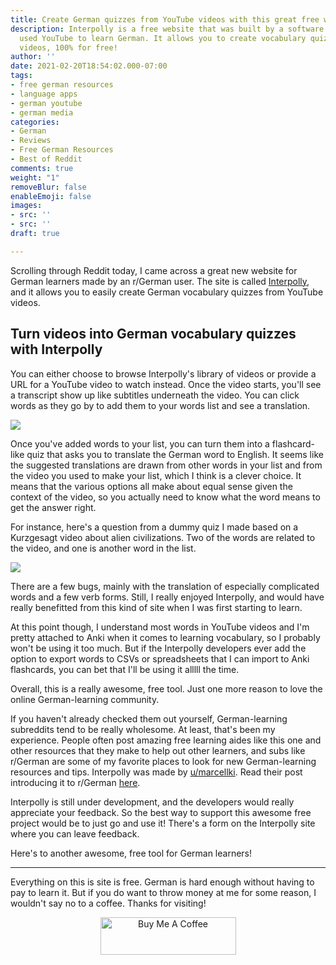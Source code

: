 ```yaml
---
title: Create German quizzes from YouTube videos with this great free website
description: Interpolly is a free website that was built by a software developer who
  used YouTube to learn German. It allows you to create vocabulary quizzes from YouTube
  videos, 100% for free!
author: ''
date: 2021-02-20T18:54:02.000-07:00
tags:
- free german resources
- language apps
- german youtube
- german media
categories:
- German
- Reviews
- Free German Resources
- Best of Reddit
comments: true
weight: "1"
removeBlur: false
enableEmoji: false
images:
- src: ''
- src: ''
draft: true

---
```

Scrolling through Reddit today, I came across a great new website for German learners made by an r/German user. The site is called [Interpolly](https://www.interpolly.com/), and it allows you to easily create German vocabulary quizzes from YouTube videos.

## Turn videos into German vocabulary quizzes with Interpolly

You can either choose to browse Interpolly's library of videos or provide a URL for a YouTube video to watch instead. Once the video starts, you'll see a transcript show up like subtitles underneath the video. You can click words as they go by to add them to your words list and see a translation. 

![](https://monoglotanxiety.s3.us-east-2.amazonaws.com/2021/02/21/interpolly-example-kurzgesagt.png)

Once you've added words to your list, you can turn them into a flashcard-like quiz that asks you to translate the German word to English. It seems like the suggested translations are drawn from other words in your list and from the video you used to make your list, which I think is a clever choice. It means that the various options all make about equal sense given the context of the video, so you actually need to know what the word means to get the answer right.

For instance, here's a question from a dummy quiz I made based on a Kurzgesagt video about alien civilizations. Two of the words are related to the video, and one is another word in the list. 

![](https://monoglotanxiety.s3.us-east-2.amazonaws.com/2021/02/21/interpolly-example-milchstrasse.png)

There are a few bugs, mainly with the translation of especially complicated words and a few verb forms. Still, I really enjoyed Interpolly, and would have really benefitted from this kind of site when I was first starting to learn. 

At this point though, I understand most words in YouTube videos and I'm pretty attached to Anki when it comes to learning vocabulary, so I probably won't be using it too much. But if the Interpolly developers ever add the option to export words to CSVs or spreadsheets that I can import to Anki flashcards, you can bet that I'll be using it alllll the time.

Overall, this is a really awesome, free tool. Just one more reason to love the online German-learning community.

If you haven't already checked them out yourself, German-learning subreddits tend to be really wholesome. At least, that's been my experience. People often post amazing free learning aides like this one and other resources that they make to help out other learners, and subs like r/German are some of my favorite places to look for new German-learning resources and tips. Interpolly was made by [u/marcellki](https://www.reddit.com/user/marcellki/). Read their post introducing it to r/German [here](https://www.reddit.com/r/German/comments/lo6wsp/i_created_a_free_tool_to_turn_youtube_videos_into/).

Interpolly is still under development, and the developers would really appreciate your feedback. So the best way to support this awesome free project would be to just go and use it! There's a form on the Interpolly site where you can leave feedback.

Here's to another awesome, free tool for German learners!

***

Everything on this is site is free. German is hard enough without having to pay to learn it. But if you do want to throw money at me for some reason, I wouldn't say no to a coffee. Thanks for visiting!

<center>

<a href="https://www.buymeacoffee.com/monoglotanxiety" target="_blank"><img src="https://cdn.buymeacoffee.com/buttons/v2/default-yellow.png" alt="Buy Me A Coffee" style="height: 60px !important;width: 217px !important;" ></a>

</center>